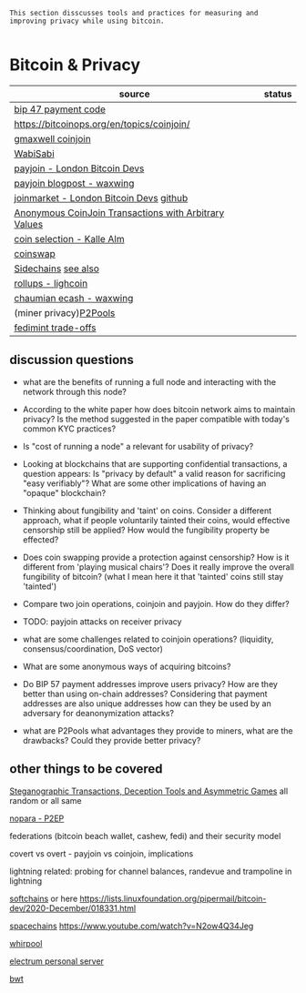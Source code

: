 ```
This section disscusses tools and practices for measuring and improving privacy while using bitcoin.


```
# Bitcoin & Privacy




| source                                                                                                                                                           | status |
| ---------------------------------------------------------------------------------------------------------------------------------------------------------------- | ------ |
| [bip 47 payment code](https://samourai.kayako.com/article/68-what-are-paynyms)                                                                                   |        |
| https://bitcoinops.org/en/topics/coinjoin/                                                                                                                       |        |
| [gmaxwell coinjoin](https://bitcointalk.org/index.php?topic=279249.0)                                                                                            |        |
| [WabiSabi](https://github.com/zkSNACKs/WabiSabi)                                                                                                                 |        |
| [payjoin - London Bitcoin Devs](https://diyhpl.us/wiki/transcripts/london-bitcoin-devs/2020-05-05-socratic-seminar-payjoins/)                                    |        |
| [payjoin blogpost - waxwing](https://reyify.com/blog/payjoin)                                                                                                    |
| [joinmarket - London Bitcoin Devs](https://www.youtube.com/watch?v=hJZnkm0jW5E) [github](https://github.com/JoinMarket-Org/joinmarket-clientserver)              |        |
| [Anonymous CoinJoin Transactions with Arbitrary Values](https://www.comsys.rwth-aachen.de/fileadmin/papers/2017/2017-maurer-trustcom-coinjoin.pdf)               |        |
| [coin selection - Kalle Alm](https://btctranscripts.com/scalingbitcoin/tokyo-2018/edgedevplusplus/coin-selection/)                                               |        |
| [coinswap](https://bitcoinops.org/en/topics/coinswap/)                                                                                                           |        |
| [Sidechains](https://blockstream.com/sidechains.pdf) [see also](https://github.com/john-light/sidechains)                                                        |        |
| [rollups - lighcoin](https://github.com/john-light/validity-rollups/blob/main/validity_rollups_on_bitcoin.md)                                                    |        |
| [chaumian ecash - waxwing](https://www.youtube.com/watch?v=VwMzNE1D3so)                                                                                          |        |
| (miner privacy)[P2Pools](https://github.com/bitcoinbook/bitcoinbook/blob/77b91b1949e2c03a36c395586a44dac20ec41533/ch10.asciidoc#peer-to-peer-mining-pool-p2pool) |        |
| [fedimint trade-offs](https://fedimint.org/docs/category/trade-offs)                                                                                             |        |

## discussion questions

- what are the benefits of running a full node and interacting with the network through this node?  

- According to the white paper how does bitcoin network aims to maintain privacy? Is the method suggested in the paper compatible with today's common KYC practices?

- Is "cost of running a node" a relevant for usability of privacy?

- Looking at blockchains that are supporting confidential transactions, a question appears: Is "privacy by default" a valid reason for sacrificing "easy verifiably"? What are some other implications of having an "opaque" blockchain?

- Thinking about fungibility and 'taint' on coins. Consider a different approach, what if people voluntarily tainted their coins, would effective censorship still be applied? How would the fungibility property be effected?

- Does coin swapping provide a protection against censorship? How is it different from 'playing musical chairs'? Does it really improve the overall fungibility of bitcoin? (what I mean here it that 'tainted' coins still stay 'tainted')

- Compare two join operations, coinjoin and payjoin. How do they differ?

- TODO: payjoin attacks on receiver privacy

- what are some challenges related to coinjoin operations? (liquidity, consensus/coordination, DoS vector)

- What are some anonymous ways of acquiring bitcoins?

- Do BIP 57 payment addresses improve users privacy? How are they better than using on-chain addresses? Considering that payment addresses are also unique addresses how can they be used by an adversary for deanonymization attacks?

- what are P2Pools what advantages they provide to miners, what are the drawbacks? Could they provide better privacy?

## other things to be covered

[Steganographic Transactions, Deception Tools and Asymmetric Games](https://gist.github.com/LaurentMT/c38794ef6a62b2f8c76d7f694a3e7777)
all random or all same

[nopara - P2EP](https://nopara73.medium.com/pay-to-endpoint-56eb05d3cac6)

federations (bitcoin beach wallet, cashew, fedi) and their security model

covert vs overt - payjoin vs coinjoin, implications

lightning related: probing for channel balances, randevue and trampoline in lightning


[softchains](https://gist.github.com/RubenSomsen/7ecf7f13dc2496aa7eed8815a02f13d1) or here https://lists.linuxfoundation.org/pipermail/bitcoin-dev/2020-December/018331.html

[spacechains](https://medium.com/@RubenSomsen/21-million-bitcoins-to-rule-all-sidechains-the-perpetual-one-way-peg-96cb2f8ac302)
    https://www.youtube.com/watch?v=N2ow4Q34Jeg 

[whirpool](https://bitcoiner.guide/whirlpool/)

[electrum personal server](https://github.com/chris-belcher/electrum-personal-server)

[bwt](https://github.com/bwt-dev/bwt)
